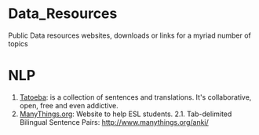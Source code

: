 # Data_Resources
Public Data resources websites, downloads or links for a myriad number of topics 




# NLP

1. [Tatoeba](https://tatoeba.org/en): is a collection of sentences and translations.
It's collaborative, open, free and even addictive.
2. [ManyThings.org](http://www.manythings.org/): Website to help ESL students.
2.1. Tab-delimited Bilingual Sentence Pairs: http://www.manythings.org/anki/<br>

